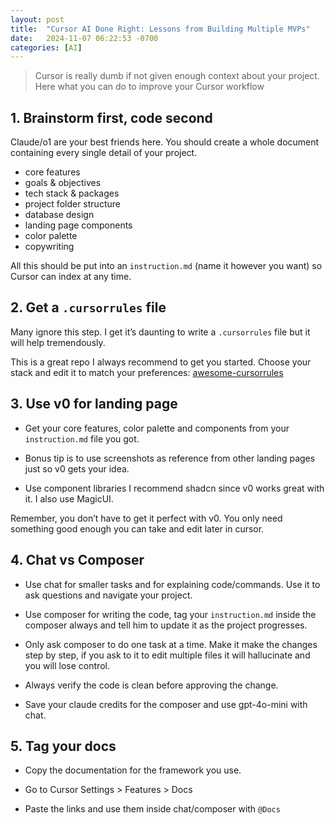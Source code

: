 ```yaml
---
layout: post
title:  "Cursor AI Done Right: Lessons from Building Multiple MVPs"
date:   2024-11-07 06:22:53 -0700
categories: [AI]
---
```


> Cursor is really dumb if not given enough context about your project.
> Here what you can do to improve your Cursor workflow

## 1. Brainstorm first, code second

Claude/o1 are your best friends here. You should create a whole document containing every single detail of your project.

- core features 
- goals & objectives
- tech stack & packages
- project folder structure
- database design
- landing page components 
- color palette 
- copywriting 

All this should be put into an `instruction.md` (name it however you want) so Cursor can index at any time.

## 2. Get a `.cursorrules` file 

Many ignore this step. I get it’s daunting to write a `.cursorrules` file but it will help tremendously.

This is a great repo I always recommend to get you started. Choose your stack and edit it to match your preferences: [awesome-cursorrules](https://github.com/PatrickJS/awesome-cursorrules)


## 3. Use v0 for landing page 

- Get your core features, color palette and components from your `instruction.md` file you got. 

- Bonus tip is to use screenshots as reference from other landing pages just so v0 gets your idea. 

- Use component libraries I recommend shadcn since v0 works great with it. I also use MagicUI. 

Remember, you don’t have to get it perfect with v0. 
You only need something good enough you can take and edit later in cursor.

## 4. Chat vs Composer

- Use chat for smaller tasks and for explaining code/commands. Use it to ask questions and navigate your project. 

- Use composer for writing the code, tag your `instruction.md` inside the composer always and tell him to update it as the project progresses.

- Only ask composer to do one task at a time. Make it make the changes step by step, if you ask to it to edit multiple files it will hallucinate and you will lose control.

- Always verify the code is clean before approving the change. 

- Save your claude credits for the composer and use gpt-4o-mini with chat.

## 5. Tag your docs

- Copy the documentation for the framework you use.

- Go to Cursor Settings > Features > Docs 

- Paste the links and use them inside chat/composer with `@Docs`
